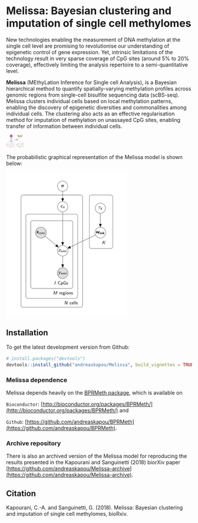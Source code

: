 # Melissa: Bayesian clustering and imputation of single cell methylomes

New technologies enabling the measurement of DNA methylation at the single cell level are promising to revolutionise our understanding of epigenetic control of gene expression. Yet, intrinsic limitations of the technology result in very sparse coverage of CpG sites (around 5% to 20% coverage), effectively limiting the analysis repertoire to a semi-quantitative level.

__Melissa__ (MEthyLation Inference for Single cell Analysis), is a Bayesian hierarchical method to quantify spatially-varying methylation profiles across genomic regions from single-cell bisulfite sequencing data (scBS-seq). Melissa clusters individual cells based on local methylation patterns, enabling the discovery of epigenetic diversities and commonalities among individual cells. The clustering also acts as an effective regularisation method for imputation of methylation on unassayed CpG sites, enabling transfer of information between individual cells. 

<!--- ![Melissa model overview](analysis/model/figures/melissa.png) -->

<img src="inst/figures/melissa.png" alt="" style="width: 50px;"/> 


The probabilistic graphical representation of the Melissa model is shown below:

![](inst/figures/melissa-model-small.png)


## Installation
To get the latest development version from Github:

```R
# install.packages("devtools")
devtools::install_github("andreaskapou/Melissa", build_vignettes = TRUE)
```

### Melissa dependence

Melissa depends heavily on the [BPRMeth package](https://academic.oup.com/bioinformatics/article-lookup/doi/10.1093/bioinformatics/bty129), which is available on 

`Bioconductor`: [http://bioconductor.org/packages/BPRMeth/](http://bioconductor.org/packages/BPRMeth/) and 

`Github`: [https://github.com/andreaskapou/BPRMeth](https://github.com/andreaskapou/BPRMeth).

### Archive repository
There is also an archived version of the Melissa model for reproducing the results presented in the Kapourani and Sanguinetti (2018) biorXiv paper [https://github.com/andreaskapou/Melissa-archive](https://github.com/andreaskapou/Melissa-archive).


## Citation
Kapourani, C.-A. and Sanguinetti, G. (2018). Melissa: Bayesian clustering and imputation of single cell methylomes, bioRxiv.
